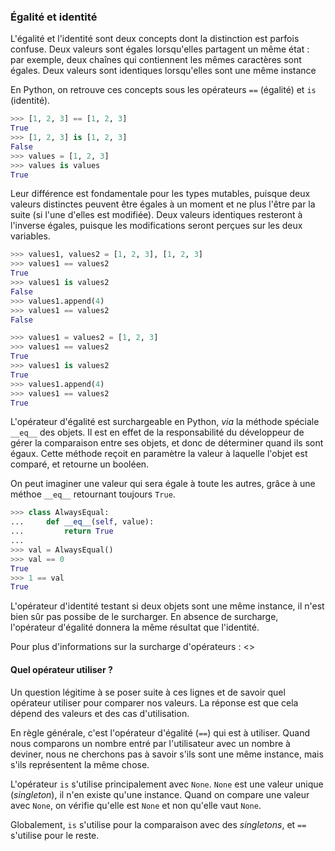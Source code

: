 ### Égalité et identité

L'égalité et l'identité sont deux concepts dont la distinction est parfois confuse.
Deux valeurs sont égales lorsqu'elles partagent un même état : par exemple, deux chaînes qui contiennent les mêmes caractères sont égales.
Deux valeurs sont identiques lorsqu'elles sont une même instance

En Python, on retrouve ces concepts sous les opérateurs `==` (égalité) et `is` (identité).

```python
>>> [1, 2, 3] == [1, 2, 3]
True
>>> [1, 2, 3] is [1, 2, 3]
False
>>> values = [1, 2, 3]
>>> values is values
True
```

Leur différence est fondamentale pour les types mutables, puisque deux valeurs distinctes peuvent être égales à un moment et ne plus l'être par la suite (si l'une d'elles est modifiée).
Deux valeurs identiques resteront à l'inverse égales, puisque les modifications seront perçues sur les deux variables.

```python
>>> values1, values2 = [1, 2, 3], [1, 2, 3]
>>> values1 == values2
True
>>> values1 is values2
False
>>> values1.append(4)
>>> values1 == values2
False
```

```python
>>> values1 = values2 = [1, 2, 3]
>>> values1 == values2
True
>>> values1 is values2
True
>>> values1.append(4)
>>> values1 == values2
True
```

L'opérateur d'égalité est surchargeable en Python, *via* la méthode spéciale `__eq__` des objets.
Il est en effet de la responsabilité du développeur de gérer la comparaison entre ses objets, et donc de déterminer quand ils sont égaux.
Cette méthode reçoit en paramètre la valeur à laquelle l'objet est comparé, et retourne un booléen.

On peut imaginer une valeur qui sera égale à toute les autres, grâce à une méthoe `__eq__` retournant toujours `True`.

```python
>>> class AlwaysEqual:
...     def __eq__(self, value):
...         return True
...
>>> val = AlwaysEqual()
>>> val == 0
True
>>> 1 == val
True
```

L'opérateur d'identité testant si deux objets sont une même instance, il n'est bien sûr pas possibe de le surcharger.
En absence de surcharge, l'opérateur d'égalité donnera la même résultat que l'identité.

Pour plus d'informations sur la surcharge d'opérateurs : <>

#### Quel opérateur utiliser ?

Un question légitime à se poser suite à ces lignes et de savoir quel opérateur utiliser pour comparer nos valeurs.
La réponse est que cela dépend des valeurs et des cas d'utilisation.

En règle générale, c'est l'opérateur d'égalité (`==`) qui est à utiliser.
Quand nous comparons un nombre entré par l'utilisateur avec un nombre à deviner, nous ne cherchons pas à savoir s'ils sont une même instance, mais s'ils représentent la même chose.

L'opérateur `is` s'utilise principalement avec `None`.
`None` est une valeur unique (*singleton*), il n'en existe qu'une instance.
Quand on compare une valeur avec `None`, on vérifie qu'elle est `None` et non qu'elle vaut `None`.

Globalement, `is` s'utilise pour la comparaison avec des *singletons*, et `==` s'utilise pour le reste.
